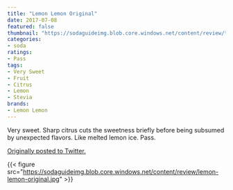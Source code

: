 ```yaml
---
title: "Lemon Lemon Original"
date: 2017-07-08
featured: false
thumbnail: "https://sodaguideimg.blob.core.windows.net/content/review/thumbs/lemon-lemon-original.jpg"
categories:
- soda
ratings:
- Pass
tags:
- Very Sweet
- Fruit
- Citrus
- Lemon
- Stevia
brands:
- Lemon Lemon
---
```


Very sweet. Sharp citrus cuts the sweetness briefly before being subsumed by unexpected flavors. Like melted lemon ice. Pass.

[Originally posted to Twitter.](https://twitter.com/Cavorter/status/883815146346479616)

{{< figure src="https://sodaguideimg.blob.core.windows.net/content/review/lemon-lemon-original.jpg" >}}
